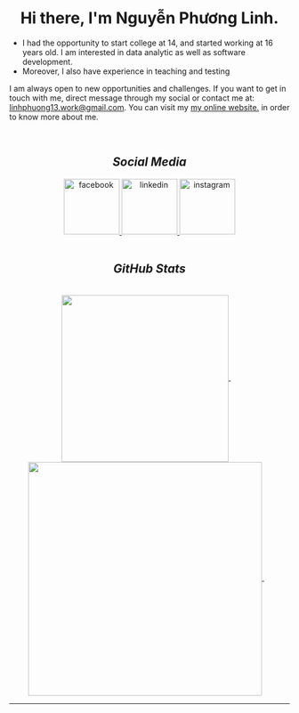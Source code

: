 <h1 align="center">Hi there, I'm Nguyễn Phương Linh.</h1>

- I had the opportunity to start college at 14, and started working at 16 years old. I am interested in data analytic as well as software development.
- Moreover, I also have experience in teaching and testing

I am always open to new opportunities and challenges. 
If you want to get in touch with me, direct message through my social or contact me at: [linhphuong13.work@gmail.com](mailto:linhphuong13.work@gmail.com). You can visit my [my online website.]() in order to know more about me.


<br>
<h2 align="center"><em>Social Media</em></h2>
<div align="center" width="200">
  <a href="https://www.facebook.com/linhng.lnih/" target="blank">
    <img width="100" src="https://img.icons8.com/?size=100&id=7G8SbVTEKWQq&format=png&color=73b0bb" alt="facebook" />
  </a>
  <a href="https://www.linkedin.com/in/phuong-nguyen-linh-849321316/" target="blank">
    <img width="100" src="https://img.icons8.com/?size=100&id=ErvuoIU4kAzh&format=png&color=73b0bb" alt="linkedin" />
  </a>
  <a href="https://www.instagram.com/linhng.lnih" target="blank">
    <img width="100" src="https://img.icons8.com/?size=100&id=Ns8Oze9tK1Y7&format=png&color=73b0bb" alt="instagram" />
  </a>
</div>


<br>
<h2 align="center"><em>GitHub Stats</em></h2>
<br>
<div align=center>
  <a href="#" title="LinhPhg">
    <img width="300" align="center" src="https://github-readme-stats.vercel.app/api/top-langs/?username=LinhPhuong14&theme=city_lights&hide_border=false&include_all_commits=false&count_private=false&layout=compact" />
  </a>
  &nbsp;
  &nbsp;
  <a href="#" title="LinhPhg">
    <img width="420" align="center" src="https://github-readme-stats.vercel.app/api?username=LinhPhuong14&theme=city_lights&show_icons=true&hide_border=false&count_private=false&hide=contribs,prs" />
  </a>
  &nbsp;
  &nbsp;
</div>


---

